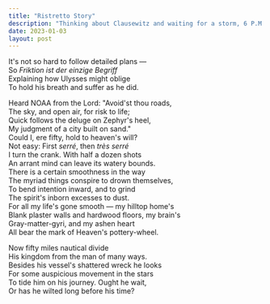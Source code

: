 ```yaml
---
title: "Ristretto Story"
description: "Thinking about Clausewitz and waiting for a storm, 6 P.M."
date: 2023-01-03
layout: post
---
```


It's not so hard to follow detailed plans — \
So _Friktion ist der einzige Begriff_ \
Explaining how Ulysses might oblige \
To hold his breath and suffer as he did.

Heard NOAA from the Lord: "Avoid'st thou roads, \
The sky, and open air, for risk to life; \
Quick follows the deluge on Zephyr's heel, \
My judgment of a city built on sand." \
Could I, ere fifty, hold to heaven's will? \
Not easy: First _serré_, then _très serré_ \
I turn the crank. With half a dozen shots \
An arrant mind can leave its watery bounds. \
There is a certain smoothness in the way \
The myriad things conspire to drown themselves, \
To bend intention inward, and to grind \
The spirit's inborn excesses to dust. \
For all my life's gone smooth — my hilltop home's \
Blank plaster walls and hardwood floors, my brain's \
Gray-matter-gyri, and my ashen heart \
All bear the mark of Heaven's pottery-wheel.

Now fifty miles nautical divide \
His kingdom from the man of many ways. \
Besides his vessel's shattered wreck he looks \
For some auspicious movement in the stars \
To tide him on his journey. Ought he wait, \
Or has he wilted long before his time?
